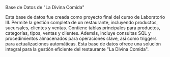 Base de Datos de "La Divina Comida"

Esta base de datos fue creada como proyecto final del curso de Laboratorio III. Permite la gestión completa de un restaurante, incluyendo productos, sucursales, clientes y ventas. Contiene tablas principales para productos, categorías, tipos, ventas y clientes. Además, incluye consultas SQL y procedimientos almacenados para operaciones clave, así como triggers para actualizaciones automáticas. Esta base de datos ofrece una solución integral para la gestión eficiente del restaurante "La Divina Comida".
